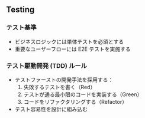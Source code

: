 ## Testing

### テスト基準

- ビジネスロジックには単体テストを必須とする
- 重要なユーザーフローには E2E テストを実施する

### テスト駆動開発 (TDD) ルール

- テストファーストの開発手法を採用する：
  1. 失敗するテストを書く（Red）
  2. テストが通る最小限のコードを実装する（Green）
  3. コードをリファクタリングする（Refactor）
- テスト容易性を設計に組み込む
